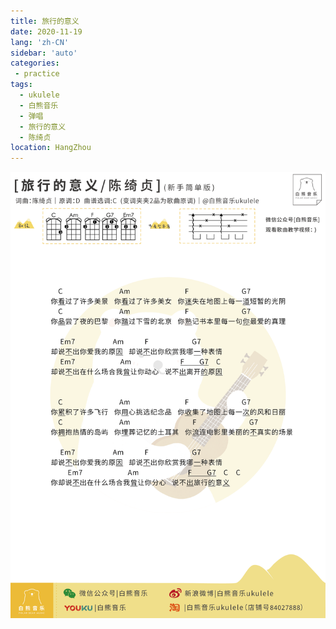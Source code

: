 ```yaml
---
title: 旅行的意义
date: 2020-11-19
lang: 'zh-CN'
sidebar: 'auto'
categories:
 - practice
tags: 
  - ukulele 
  - 白熊音乐 
  - 弹唱 
  - 旅行的意义
  - 陈绮贞
location: HangZhou
---
```


![](/practice/弹唱_旅行的意义.png) 
